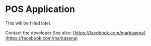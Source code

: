 POS Application
===========
This will be filled later.

Contact the developer
See also: [https://facebook.com/markasena](https://facebook.com/markasena)